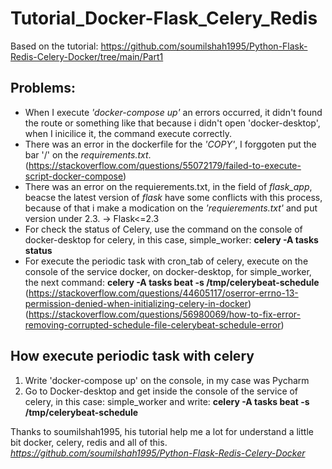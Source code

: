 # Tutorial_Docker-Flask_Celery_Redis

Based on the tutorial: https://github.com/soumilshah1995/Python-Flask-Redis-Celery-Docker/tree/main/Part1

## Problems:

 - When I execute _'docker-compose up'_ an errors occurred, it didn't found the route or something like that because i didn't open 'docker-desktop', when I inicilice it, the command execute correctly.
 - There was an error in the dockerfile for the _'COPY'_, I forggoten put the bar '/' on the _requirements.txt_. (https://stackoverflow.com/questions/55072179/failed-to-execute-script-docker-compose)
 - There was an error on the requierements.txt, in the field of _flask_app_, beacse the latest version of _flask_ have some conflicts with this process, because of that i make a modication on the _'requierements.txt'_ and put version under 2.3. -> Flask<=2.3
 - For check the status of Celery, use the command on the console of docker-desktop for celery, in this case, simple_worker: __celery -A tasks status__
 - For execute the periodic task with cron_tab of celery, execute on the console of the service docker, on docker-desktop, for simple_worker, the next command: __celery -A tasks beat -s /tmp/celerybeat-schedule__ (https://stackoverflow.com/questions/44605117/oserror-errno-13-permission-denied-when-initializing-celery-in-docker) (https://stackoverflow.com/questions/56980069/how-to-fix-error-removing-corrupted-schedule-file-celerybeat-schedule-error)

## How execute periodic task with celery

1. Write 'docker-compose up' on the console, in my case was Pycharm
2. Go to Docker-desktop and get inside the console of the service of celery, in this case: simple_worker and write: __celery -A tasks beat -s /tmp/celerybeat-schedule__


Thanks to soumilshah1995, his tutorial help me a lot for understand a little bit docker, celery, redis and all of this. 
_https://github.com/soumilshah1995/Python-Flask-Redis-Celery-Docker_
